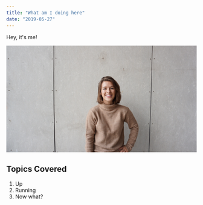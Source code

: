 ```yaml
---
title: "What am I doing here"
date: "2019-05-27"
---
```


Hey, it's me!

![Shannon](./shannon-img.jpeg)

## Topics Covered

1. Up
2. Running
3. Now what?